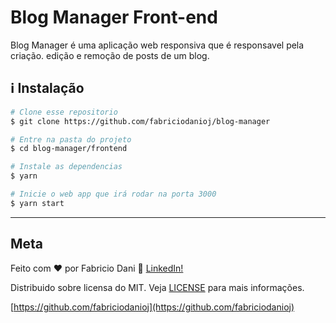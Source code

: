 # Blog Manager Front-end

Blog Manager é uma aplicação web responsiva que é responsavel pela criação. edição e remoção de posts de um blog.


## :information_source: Instalação
```bash
# Clone esse repositorio
$ git clone https://github.com/fabriciodanioj/blog-manager

# Entre na pasta do projeto
$ cd blog-manager/frontend

# Instale as dependencias
$ yarn 

# Inicie o web app que irá rodar na porta 3000
$ yarn start
```


---
## Meta
Feito com ♥ por Fabricio Dani :wave: [LinkedIn!](https://www.linkedin.com/in/fabricio-dani-373469176/)

Distribuido sobre licensa do MIT. Veja [LICENSE](https://github.com/fabriciodanioj/dafne-backend/blob/master/LICENSE) para mais informações.

[https://github.com/fabriciodanioj](https://github.com/fabriciodanioj)

